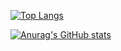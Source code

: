 [![Top Langs](https://github-readme-stats.vercel.app/api/top-langs/?username=hsmygit)](https://github.com/anuraghazra/github-readme-stats)

[![Anurag's GitHub stats](https://github-readme-stats.vercel.app/api?username=hsmygit)](https://github.com/anuraghazra/github-readme-stats)
